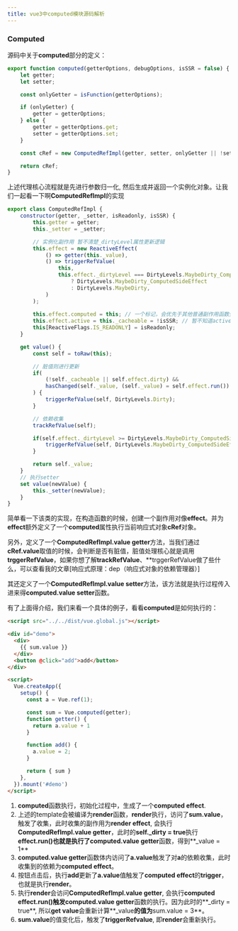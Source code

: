 ```yaml
---
title: vue3中computed模块源码解析
---
```


### Computed

源码中关于**computed**部分的定义：

```javascript
export function computed(getterOptions, debugOptions, isSSR = false) {
    let getter;
    let setter;

    const onlyGetter = isFunction(getterOptions);

    if (onlyGetter) {
        getter = getterOptions;
    } else {
        getter = getterOptions.get;
        setter = getterOptions.set;
    }

    const cRef = new ComputedRefImpl(getter, setter, onlyGetter || !setter, isSSR);

    return cRef;
}
```

上述代理核心流程就是先进行参数归一化, 然后生成并返回一个实例化对象。让我们一起看一下啊**ComputedRefImpl**的实现

```javascript
export class ComputedRefImpl {
    constructor(getter, _setter, isReadonly, isSSR) {
        this.getter = getter;
        this._setter = _setter;

        // 实例化副作用 暂不清楚_dirtyLevel属性更新逻辑
        this.effect = new ReactiveEffect(
            () => getter(this._value),
            () => triggerRefValue(
                this,
                this.effect._dirtyLevel === DirtyLevels.MaybeDirty_ComputedSideEffect
                    ? DirtyLevels.MaybeDirty_ComputedSideEffect
                    : DirtyLevels.MaybeDirty,
            )
        );
        
        this.effect.computed = this; // 一个标记，会优先于其他普通副作用函数先执行
        this.effect.active = this._cacheable = !isSSR; // 暂不知道active用途
        this[ReactiveFlags.IS_READONLY] = isReadonly;
    }

    get value() {
        const self = toRaw(this);

        // 脏值则进行更新
        if(
            (!self._cacheable || self.effect.dirty) &&
            hasChanged(self._value, (self._value) = self.effect.run())
        ) {
            triggerRefValue(self, DirtyLevels.Dirty);
        }

        // 依赖收集
        trackRefValue(self);

        if(self.effect._dirtyLevel >= DirtyLevels.MaybeDirty_ComputedSideEffect) {
            triggerRefValue(self, DirtyLevels.MaybeDirty_ComputedSideEffect);
        }

        return self._value;
    }
    // 执行setter
    set value(newValue) {
        this._setter(newValue);
    }
}
```

简单看一下该类的实现，在构造函数的时候，创建一个副作用对像**effect**。并为**effect**额外定义了一个**computed**属性执行当前响应式对象**cRef**对象。

另外，定义了一个**ComputedRefImpl.value getter**方法，当我们通过**cRef.value**取值的时候，会判断是否有脏值，脏值处理核心就是调用**trggerRefValue**，如果你想了解**trackRefValue**、**trggerRefValue做了些什么，可以查看我的文章[响应式原理：dep（响应式对象的依赖管理器）]

其还定义了一个**ComputedRefImpl.value setter**方法，该方法就是执行过程传入进来得**computed.value setter**函数。

有了上面得介绍，我们来看一个具体的例子，看看**computed**是如何执行的：

```html
<script src="../../dist/vue.global.js"></script>

<div id="demo">
  <div>
    {{ sum.value }}
  </div>
  <button @click="add">add</button>
</div>

<script>
  Vue.createApp({
    setup() {
      const a = Vue.ref(1);

      const sum = Vue.computed(getter);
      function getter() {
        return a.value + 1
      }

      function add() {
        a.value = 2;
      }

      return { sum }
    },
  }).mount('#demo')
</script>
```

1. **computed**函数执行，初始化过程中，生成了一个**computed effect**.
2. 上述的template会被编译为**render**函数，**render**执行，访问了**sum.value**，触发了收集，此时收集的副作用为**render effect**, 会执行**ComputedRefImpl.value getter**，此时的**self._dirty = true**执行**effect.run()**也就是执行了**computed.value getter**函数，得到**_value = 1**
3. **computed.value getter**函数体内访问了**a.value**触发了对**a**的依赖收集，此时收集到的依赖为**computed effect**。
4. 按钮点击后，执行**add**更新了**a.value**值触发了**computed effect**的**trigger**，也就是执行**render**。
5. 执行**render**会访问**ComputedRefImpl.value getter**, 会执行**computed effect.run()**触发**computed.value getter**函数的执行。因为此时的**_dirty = true**, 所以**get value**会重新计算**_value**的值为**sum.value = 3**。
6. **sum.value**的值变化后，触发了**triggerRefvalue**, 即**render**会重新执行。


